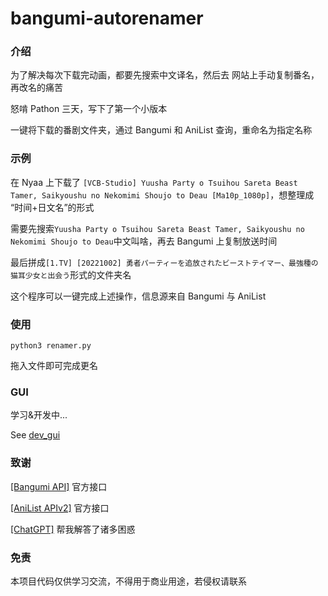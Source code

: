 # bangumi-autorenamer

### 介绍

为了解决每次下载完动画，都要先搜索中文译名，然后去 网站上手动复制番名，再改名的痛苦

怒啃 Pathon 三天，写下了第一个小版本

一键将下载的番剧文件夹，通过 Bangumi 和 AniList 查询，重命名为指定名称



### 示例

在 Nyaa 上下载了 `[VCB-Studio] Yuusha Party o Tsuihou Sareta Beast Tamer, Saikyoushu no Nekomimi Shoujo to Deau [Ma10p_1080p]`，想整理成 “时间+日文名”的形式

需要先搜索`Yuusha Party o Tsuihou Sareta Beast Tamer, Saikyoushu no Nekomimi Shoujo to Deau`中文叫啥，再去 Bangumi 上复制放送时间

最后拼成`[1.TV] [20221002] 勇者パーティーを追放されたビーストテイマー、最強種の猫耳少女と出会う`形式的文件夹名

这个程序可以一键完成上述操作，信息源来自 Bangumi 与 AniList



### 使用

```
python3 renamer.py
```

拖入文件即可完成更名



### GUI

学习&开发中...

See [dev_gui](https://github.com/nuthx/bangumi-autorenamer/tree/dev_gui)



### 致谢

[[Bangumi API]](https://github.com/bangumi/api) 官方接口

[[AniList APIv2]](https://anilist.github.io/ApiV2-GraphQL-Docs/) 官方接口

[[ChatGPT]](https://chat.openai.com/) 帮我解答了诸多困惑



### 免责

本项目代码仅供学习交流，不得用于商业用途，若侵权请联系
